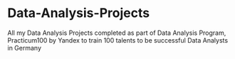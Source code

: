 # Data-Analysis-Projects
All my Data Analysis Projects completed as part of Data Analysis Program, Practicum100 by Yandex to train 100 talents to be successful Data Analysts in Germany 
